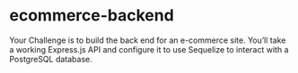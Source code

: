 # ecommerce-backend
Your Challenge is to build the back end for an e-commerce site. You’ll take a working Express.js API and configure it to use Sequelize to interact with a PostgreSQL database. 
